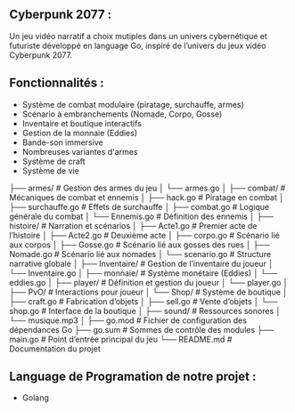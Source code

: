 ## Cyberpunk 2077 :

Un jeu vidéo narratif a choix mutiples dans un univers cybernétique et futuriste développé en language Go, inspiré de l’univers du jeux vidéo Cyberpunk 2077.

## Fonctionnalités :

- Système de combat modulaire (piratage, surchauffe, armes)
- Scénario à embranchements (Nomade, Corpo, Gosse)
- Inventaire et boutique interactifs
- Gestion de la monnaie (Eddies)
- Bande-son immersive
- Nombreuses variantes d'armes
- Système de craft 
- Système de vie 


├── armes/ # Gestion des armes du jeu │ └── armes.go │ ├── combat/ # Mécaniques de combat et ennemis │ ├── hack.go # Piratage en combat │ ├── surchauffe.go # Effets de surchauffe │ ├── combat.go # Logique générale du combat │ └── Ennemis.go # Définition des ennemis │ ├── histoire/ # Narration et scénarios │ ├── Acte1.go # Premier acte de l’histoire │ ├── Acte2.go # Deuxième acte │ ├── corpo.go # Scénario lié aux corpos │ ├── Gosse.go # Scénario lié aux gosses des rues │ ├── Nomade.go # Scénario lié aux nomades │ └── scenario.go # Structure narrative globale │ ├── Inventaire/ # Gestion de l’inventaire du joueur │ └── Inventaire.go │ ├── monnaie/ # Système monétaire (Eddies) │ └── eddies.go │ ├── player/ # Définition et gestion du joueur │ └── player.go │ ├── PvO/ # Interactions pour joueur │ └── Shop/ # Système de boutique │ ├── craft.go # Fabrication d’objets │ ├── sell.go # Vente d’objets │ └── shop.go # Interface de la boutique │ ├── sound/ # Ressources sonores │ └── musique.mp3 │ ├── go.mod # Fichier de configuration des dépendances Go ├── go.sum # Sommes de contrôle des modules ├── main.go # Point d’entrée principal du jeu └── README.md # Documentation du projet





## Language de Programation de notre projet :
- Golang 
